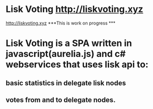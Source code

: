# Lisk Voting  http://liskvoting.xyz
http://liskvoting.xyz
***This is work on progress ***
# Lisk Voting is a SPA written in javascript(aurelia.js) and c# webservices that uses lisk api to:
## basic statistics in delegate lisk nodes
## votes from and to delegate nodes.
